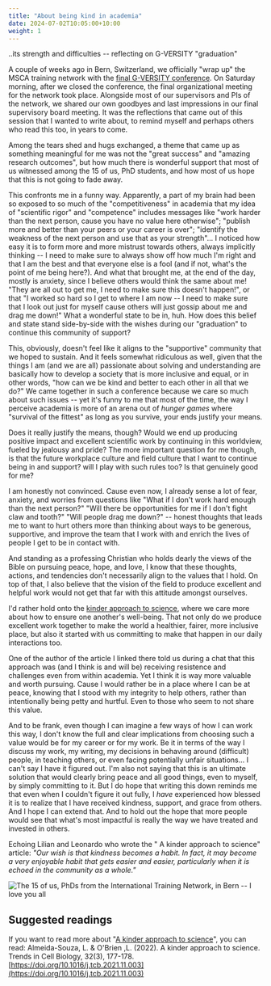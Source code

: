 ```yaml
---
title: "About being kind in academia"
date: 2024-07-02T10:05:00+10:00
weight: 1
---
```


..its strength and difficulties -- reflecting on G-VERSITY "graduation"

A couple of weeks ago in Bern, Switzerland, we officially "wrap up" the MSCA training network with the [final G-VERSITY conference](https://gversity-2020.eu/final-conference.html). On Saturday morning, after we closed the conference, the final organizational meeting for the network took place. Alongside most of our supervisors and PIs of the network, we shared our own goodbyes and last impressions in our final supervisory board meeting. It was the reflections that came out of this session that I wanted to write about, to remind myself and perhaps others who read this too, in years to come. 

Among the tears shed and hugs exchanged, a theme that came up as something meaningful for me was not the "great success" and "amazing research outcomes", but how much there is wonderful support that most of us witnessed among the 15 of us, PhD students, and how most of us hope that this is not going to fade away.

This confronts me in a funny way. Apparently, a part of my brain had been so exposed to so much of the "competitiveness" in academia that my idea of "scientific rigor" and "competence" includes messages like "work harder than the next person, cause you have no value here otherwise"; "publish more and better than your peers or your career is over"; "identify the weakness of the next person and use that as your strength"... 
I noticed how easy it is to form more and more mistrust towards others, always implicitly thinking -- I need to make sure to always show off how much I'm right and that I am the best and that everyone else is a fool (and if not, what's the point of me being here?). 
And what that brought me, at the end of the day, mostly is anxiety, since I believe others would think the same about me! "They are all out to get me, I need to make sure this doesn't happen!", or that "I worked so hard so I get to where I am now -- I need to make sure that I look out just for myself cause others will just gossip about me and drag me down!"
What a wonderful state to be in, huh. How does this belief and state stand side-by-side with the wishes during our "graduation" to continue this community of support?

This, obviously, doesn't feel like it aligns to the "supportive" community that we hoped to sustain. And it feels somewhat ridiculous as well, given that the things I am (and we are all) passionate about solving and understanding are basically how to develop a society that is more inclusive and equal, or in other words, "how can we be kind and better to each other in all that we do?"
We came together in such a conference because we care so much about such issues  -- yet it's funny to me that most of the time, the way I perceive academia is more of an arena out of *hunger games* where "survival of the fittest" as long as you survive, your ends justify your means.

Does it really justify the means, though? Would we end up producing positive impact and excellent scientific work by continuing in this worldview, fueled by jealousy and pride? The more important question for me though, is that the future workplace culture and field culture that I want to continue being in and support? will I play with such rules too? Is that genuinely good for me?

I am honestly not convinced. Cause even now, I already sense a lot of fear, anxiety, and worries from questions like "What if I don't work hard enough than the next person?" "Will there be opportunities for me if I don't fight claw and tooth?" "Will people drag me down?" -- honest thoughts that leads me to want to hurt others more than thinking about ways to be generous, supportive, and improve the team that I work with and enrich the lives of people I get to be in contact with.

And standing as a professing Christian who holds dearly the views of the Bible on pursuing peace, hope, and love, I know that these thoughts, actions, and tendencies don't necessarily align to the values that I hold. On top of that, I also believe that the vision of the field to produce excellent and helpful work would not get that far with this attitude amongst ourselves.

I'd rather hold onto the [kinder approach to science](https://doi.org/10.1016/j.tcb.2021.11.003), where we care more about how to ensure one another's well-being. That not only do we produce excellent work together to make the world a healthier, fairer, more inclusive place, but also it started with us committing to make that happen in our daily interactions too. 

One of the author of the article I linked there told us during a chat that this approach was (and I think is and will be) receiving resistence and challenges even from within academia. Yet I think it is way more valuable and worth pursuing. Cause I would rather be in a place where I can be at peace, knowing that I stood with my integrity to help others, rather than intentionally being petty and hurtful. Even to those who seem to not share this value.

And to be frank, even though I can imagine a few ways of how I can work this way, I don't know the full and clear implications from choosing such a value would be for my career or for my work. Be it in terms of the way I discuss my work, my writing, my decisions in behaving around (difficult) people, in teaching others, or even facing potentially unfair situations... I can't say I have it figured out. I'm also not saying that this is an ultimate solution that would clearly bring peace and all good things, even to myself, by simply committing to it. But I do hope that writing this down reminds me that even when I couldn't figure it out fully, I _have_ experienced how blessed it is to realize that I have received kindness, support, and grace from others. And I hope I can extend that. And to hold out the hope that more people would see that what's most impactful is really the way we have treated and invested in others.

Echoing Lilian and Leonardo who wrote the " A kinder approach to science" article: *"Our wish is that kindness becomes a habit. In fact, it may become a very enjoyable habit that gets easier and easier, particularly when it is echoed in the community as a whole."*

![The 15 of us, PhDs from the International Training Network, in Bern -- I love you all](/images/GVERSITY-PhD-Bern.png)

## Suggested readings

If you want to read more about "[A kinder approach to science](https://researchportal.helsinki.fi/files/176225930/A_kinder_approach_to_science_Final.pdf)", you can read: Almeida-Souza, L. & O'Brien ,L. (2022). A kinder approach to science. Trends in Cell Biology, 32(3), 177-178. [https://doi.org/10.1016/j.tcb.2021.11.003](https://doi.org/10.1016/j.tcb.2021.11.003)
